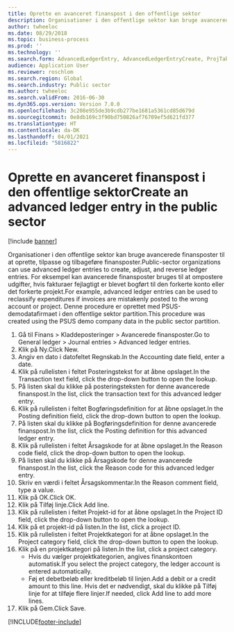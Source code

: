 ```yaml
---
title: Oprette en avanceret finanspost i den offentlige sektor
description: Organisationer i den offentlige sektor kan bruge avancerede finansposter til at oprette, tilpasse og tilbageføre finansposter.
author: twheeloc
ms.date: 08/29/2018
ms.topic: business-process
ms.prod: ''
ms.technology: ''
ms.search.form: AdvancedLedgerEntry, AdvancedLedgerEntryCreate, ProjTableLookup, ProjCategoryLookUp
audience: Application User
ms.reviewer: roschlom
ms.search.region: Global
ms.search.industry: Public sector
ms.author: twheeloc
ms.search.validFrom: 2016-06-30
ms.dyn365.ops.version: Version 7.0.0
ms.openlocfilehash: 3c208e955de3b9cdb277be1681a5361cd85d679d
ms.sourcegitcommit: 0e8db169c3f90bd750826af76709ef5d621fd377
ms.translationtype: HT
ms.contentlocale: da-DK
ms.lasthandoff: 04/01/2021
ms.locfileid: "5816822"
---
```

# <a name="create-an-advanced-ledger-entry-in-the-public-sector"></a><span data-ttu-id="3da60-103">Oprette en avanceret finanspost i den offentlige sektor</span><span class="sxs-lookup"><span data-stu-id="3da60-103">Create an advanced ledger entry in the public sector</span></span>

[!include [banner](../../includes/banner.md)]

<span data-ttu-id="3da60-104">Organisationer i den offentlige sektor kan bruge avancerede finansposter til at oprette, tilpasse og tilbageføre finansposter.</span><span class="sxs-lookup"><span data-stu-id="3da60-104">Public-sector organizations can use advanced ledger entries to create, adjust, and reverse ledger entries.</span></span> <span data-ttu-id="3da60-105">For eksempel kan avancerede finansposter bruges til at ompostere udgifter, hvis fakturaer fejlagtigt er blevet bogført til den forkerte konto eller det forkerte projekt.</span><span class="sxs-lookup"><span data-stu-id="3da60-105">For example, advanced ledger entries can be used to reclassify expenditures if invoices are mistakenly posted to the wrong account or project.</span></span> <span data-ttu-id="3da60-106">Denne procedure er oprettet med PSUS-demodatafirmaet i den offentlige sektor partition.</span><span class="sxs-lookup"><span data-stu-id="3da60-106">This procedure was created using the PSUS demo company data in the public sector partition.</span></span>

1. <span data-ttu-id="3da60-107">Gå til Finans > Kladdeposteringer > Avancerede finansposter.</span><span class="sxs-lookup"><span data-stu-id="3da60-107">Go to General ledger > Journal entries > Advanced ledger entries.</span></span>
2. <span data-ttu-id="3da60-108">Klik på Ny.</span><span class="sxs-lookup"><span data-stu-id="3da60-108">Click New.</span></span>
3. <span data-ttu-id="3da60-109">Angiv en dato i datofeltet Regnskab.</span><span class="sxs-lookup"><span data-stu-id="3da60-109">In the Accounting date field, enter a date.</span></span>
4. <span data-ttu-id="3da60-110">Klik på rullelisten i feltet Posteringstekst for at åbne opslaget.</span><span class="sxs-lookup"><span data-stu-id="3da60-110">In the Transaction text field, click the drop-down button to open the lookup.</span></span>
5. <span data-ttu-id="3da60-111">På listen skal du klikke på posteringsteksten for denne avancerede finanspost.</span><span class="sxs-lookup"><span data-stu-id="3da60-111">In the list, click the transaction text for this advanced ledger entry.</span></span>
6. <span data-ttu-id="3da60-112">Klik på rullelisten i feltet Bogføringsdefinition for at åbne opslaget.</span><span class="sxs-lookup"><span data-stu-id="3da60-112">In the Posting definition field, click the drop-down button to open the lookup.</span></span>
7. <span data-ttu-id="3da60-113">På listen skal du klikke på Bogføringsdefinition for denne avancerede finanspost.</span><span class="sxs-lookup"><span data-stu-id="3da60-113">In the list, click the Posting definition for this advanced ledger entry.</span></span>
8. <span data-ttu-id="3da60-114">Klik på rullelisten i feltet Årsagskode for at åbne opslaget.</span><span class="sxs-lookup"><span data-stu-id="3da60-114">In the Reason code field, click the drop-down button to open the lookup.</span></span>
9. <span data-ttu-id="3da60-115">På listen skal du klikke på Årsagskode for denne avancerede finanspost.</span><span class="sxs-lookup"><span data-stu-id="3da60-115">In the list, click the Reason code for this advanced ledger entry.</span></span>
10. <span data-ttu-id="3da60-116">Skriv en værdi i feltet Årsagskommentar.</span><span class="sxs-lookup"><span data-stu-id="3da60-116">In the Reason comment field, type a value.</span></span>
11. <span data-ttu-id="3da60-117">Klik på OK.</span><span class="sxs-lookup"><span data-stu-id="3da60-117">Click OK.</span></span>
12. <span data-ttu-id="3da60-118">Klik på Tilføj linje.</span><span class="sxs-lookup"><span data-stu-id="3da60-118">Click Add line.</span></span>
13. <span data-ttu-id="3da60-119">Klik på rullelisten i feltet Projekt-id for at åbne opslaget.</span><span class="sxs-lookup"><span data-stu-id="3da60-119">In the Project ID field, click the drop-down button to open the lookup.</span></span>
14. <span data-ttu-id="3da60-120">Klik på et projekt-id på listen.</span><span class="sxs-lookup"><span data-stu-id="3da60-120">In the list, click a project ID.</span></span>
15. <span data-ttu-id="3da60-121">Klik på rullelisten i feltet Projektkategori for at åbne opslaget.</span><span class="sxs-lookup"><span data-stu-id="3da60-121">In the Project category field, click the drop-down button to open the lookup.</span></span>
16. <span data-ttu-id="3da60-122">Klik på en projektkategori på listen.</span><span class="sxs-lookup"><span data-stu-id="3da60-122">In the list, click a project category.</span></span>
    * <span data-ttu-id="3da60-123">Hvis du vælger projektkategorien, angives finanskontoen automatisk.</span><span class="sxs-lookup"><span data-stu-id="3da60-123">If you select the project category, the ledger account is entered automatically.</span></span>  
    * <span data-ttu-id="3da60-124">Føj et debetbeløb eller kreditbeløb til linjen.</span><span class="sxs-lookup"><span data-stu-id="3da60-124">Add a debit or a credit amount to this line.</span></span> <span data-ttu-id="3da60-125">Hvis det er nødvendigt, skal du klikke på Tilføj linje for at tilføje flere linjer.</span><span class="sxs-lookup"><span data-stu-id="3da60-125">If needed, click Add line to add more lines.</span></span>  
17. <span data-ttu-id="3da60-126">Klik på Gem.</span><span class="sxs-lookup"><span data-stu-id="3da60-126">Click Save.</span></span>



[!INCLUDE[footer-include](../../../includes/footer-banner.md)]